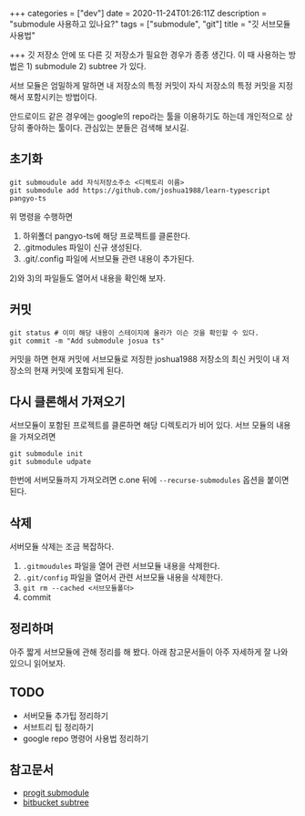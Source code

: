 +++
categories = ["dev"]
date = 2020-11-24T01:26:11Z
description = "submodule 사용하고 있나요?"
tags = ["submodule", "git"]
title = "깃 서브모듈 사용법"

+++
깃 저장소 안에 또 다른 깃 저장소가 필요한 경우가 종종 생긴다. 이 때 사용하는 방법은 1) submodule 2) subtree 가 있다.

서브 모듈은 엄밀하게 말하면 내 저장소의 특정 커밋이 자식 저장소의 특정 커밋을 지정해서 포함시키는 방법이다.

안드로이드 같은 경우에는 google의 repo라는 툴을 이용하기도 하는데 개인적으로 상당히 좋아하는 툴이다. 관심있는 분들은 검색해 보시길.

## 초기화

    git submoudule add 자식저장소주소 <디렉토리 이름>
    git submodule add https://github.com/joshua1988/learn-typescript pangyo-ts

위 명령을 수행하면

1. 하위폴더 pangyo-ts에 해당 프로젝트를 클론한다.
2. .gitmodules 파일이 신규 생성된다.
3. .git/.config 파일에 서브모듈 관련 내용이 추가된다.

2)와 3)의 파일들도 열어서 내용을 확인해 보자.

## 커밋

    git status # 이미 해당 내용이 스테이지에 올라가 이슨 것을 확인할 수 있다.
    git commit -m "Add submodule josua ts"

커밋을 하면 현재 커밋에 서브모듈로 저징한 joshua1988 저장소의 최신 커밋이 내 저장소의 현재 커밋에 포함되게 된다.

## 다시 클론해서 가져오기

서브모듈이 포함된 프로젝트를 클론하면 해당 디렉토리가 비어 있다. 서브 모듈의 내용을 가져오려면

    git submodule init
    git submodule udpate

한번에 서버모듈까지 가져오려면 c.one 뒤에 `--recurse-submodules` 옵션을 붙이면 된다.

## 삭제

서버모듈 삭제는 조금 복잡하다.

1. `.gitmoudules` 파일을 열어 관련 서브모듈 내용을 삭제한다.
2. `.git/config` 파일을 열어서 관련 서브모듈 내용을 삭제한다.
3. `git rm --cached <서브모듈폴더>`
4. commit

## 정리하며

아주 짧게 서브모듈에 관해 정리를 해 봤다.
아래 참고문서들이 아주 자세하게 잘 나와 있으니 읽어보자.

## TODO

* 서버모듈 추가팁 정리하기
* 서브트리 팁 정리하기
* google repo 명령어 사용법 정리하기

## 참고문서

* [progit submodule](https://git-scm.com/book/ko/v2/Git-%EB%8F%84%EA%B5%AC-%EC%84%9C%EB%B8%8C%EB%AA%A8%EB%93%88)
* [bitbucket subtree](https://www.atlassian.com/git/tutorials/git-subtree)